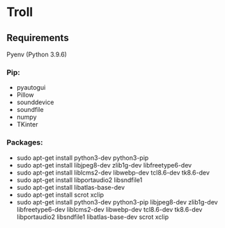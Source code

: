 # Troll

## Requirements

Pyenv (Python 3.9.6)

### Pip:

- pyautogui
- Pillow
- sounddevice
- soundfile
- numpy
- TKinter

### Packages:

- sudo apt-get install python3-dev python3-pip
- sudo apt-get install libjpeg8-dev zlib1g-dev libfreetype6-dev
- sudo apt-get install liblcms2-dev libwebp-dev tcl8.6-dev tk8.6-dev
- sudo apt-get install libportaudio2 libsndfile1
- sudo apt-get install libatlas-base-dev
- sudo apt-get install scrot xclip
- sudo apt-get install python3-dev python3-pip libjpeg8-dev zlib1g-dev libfreetype6-dev liblcms2-dev libwebp-dev tcl8.6-dev tk8.6-dev libportaudio2 libsndfile1 libatlas-base-dev scrot xclip


